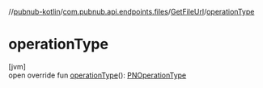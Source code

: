 //[pubnub-kotlin](../../../index.md)/[com.pubnub.api.endpoints.files](../index.md)/[GetFileUrl](index.md)/[operationType](operation-type.md)

# operationType

[jvm]\
open override fun [operationType](operation-type.md)(): [PNOperationType](../../com.pubnub.api.enums/-p-n-operation-type/index.md)
